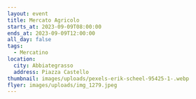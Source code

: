 ```yaml
---
layout: event
title: Mercato Agricolo
starts_at: 2023-09-09T08:00:00
ends_at: 2023-09-09T12:00:00
all_day: false
tags:
  - Mercatino
location:
  city: Abbiategrasso
  address: Piazza Castello
thumbnail: images/uploads/pexels-erik-scheel-95425-1-.webp
flyer: images/uploads/img_1279.jpeg
---
```

